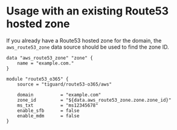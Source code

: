 # Usage with an existing Route53 hosted zone

If you already have a Route53 hosted zone for the domain, the `aws_route53_zone` data source should be used to find the zone ID.

```hcl
data "aws_route53_zone" "zone" {
    name = "example.com."
}

module "route53_o365" {
    source = "tiguard/route53-o365/aws"

    domain          = "example.com"
    zone_id         = "${data.aws_route53_zone.zone.zone_id}"
    ms_txt          = "ms12345678"
    enable_sfb      = false
    enable_mdm      = false
}
```
